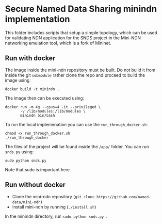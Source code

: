 # Secure Named Data Sharing minindn implementation
This folder includes scripts that setup a simple topology, which can be used for validating NDN application for the SNDS project in the Mini-NDN networking emulation tool, which is a fork of Mininet.

## Run with docker

The image inside the mini-ndn repository must be built. Do not build it from inside the git ``submodule`` rather clone the repo and proceed to build the image using: 


```
docker build -t minindn .
```

The image then can be executed using: 
```
docker run -m 4g --cpus=4 -it --privileged \
       -v /lib/modules:/lib/modules \
       minindn bin/bash
```


To run the local implemenation you can use the ``run_through_docker.sh``: 

```
chmod +x run_through_docker.sh
./run_through_docker
```

The files of the project will be found inside the ``/app/`` folder. You can run ``snds.py`` using: 

```
sudo python snds.py
```

Note that sudo is important here. 

## Run without docker
* Clone the mini-ndn repository (`git clone https://github.com/named-data/mini-ndn`)
* Install mini-ndn by running (`./install.sh`)


In the minindn directory, run `sudo python snds.py `. 
